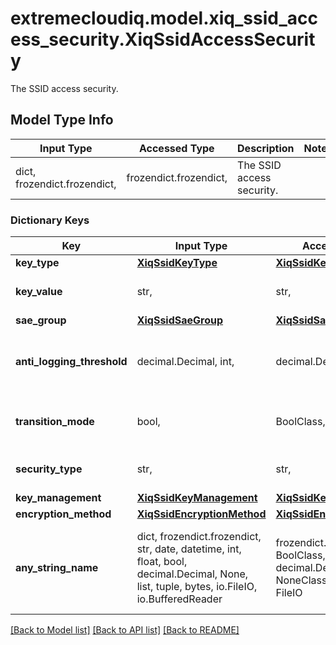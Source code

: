 # extremecloudiq.model.xiq_ssid_access_security.XiqSsidAccessSecurity

The SSID access security.

## Model Type Info
Input Type | Accessed Type | Description | Notes
------------ | ------------- | ------------- | -------------
dict, frozendict.frozendict,  | frozendict.frozendict,  | The SSID access security. | 

### Dictionary Keys
Key | Input Type | Accessed Type | Description | Notes
------------ | ------------- | ------------- | ------------- | -------------
**key_type** | [**XiqSsidKeyType**](XiqSsidKeyType.md) | [**XiqSsidKeyType**](XiqSsidKeyType.md) |  | [optional] 
**key_value** | str,  | str,  | The schedule type name. | [optional] 
**sae_group** | [**XiqSsidSaeGroup**](XiqSsidSaeGroup.md) | [**XiqSsidSaeGroup**](XiqSsidSaeGroup.md) |  | [optional] 
**anti_logging_threshold** | decimal.Decimal, int,  | decimal.Decimal,  | The anti logging threshold value. | [optional] value must be a 64 bit integer
**transition_mode** | bool,  | BoolClass,  | The flag for enabling transition mode. | [optional] 
**security_type** | str,  | str,  | The security type. | [optional] 
**key_management** | [**XiqSsidKeyManagement**](XiqSsidKeyManagement.md) | [**XiqSsidKeyManagement**](XiqSsidKeyManagement.md) |  | [optional] 
**encryption_method** | [**XiqSsidEncryptionMethod**](XiqSsidEncryptionMethod.md) | [**XiqSsidEncryptionMethod**](XiqSsidEncryptionMethod.md) |  | [optional] 
**any_string_name** | dict, frozendict.frozendict, str, date, datetime, int, float, bool, decimal.Decimal, None, list, tuple, bytes, io.FileIO, io.BufferedReader | frozendict.frozendict, str, BoolClass, decimal.Decimal, NoneClass, tuple, bytes, FileIO | any string name can be used but the value must be the correct type | [optional]

[[Back to Model list]](../../README.md#documentation-for-models) [[Back to API list]](../../README.md#documentation-for-api-endpoints) [[Back to README]](../../README.md)

